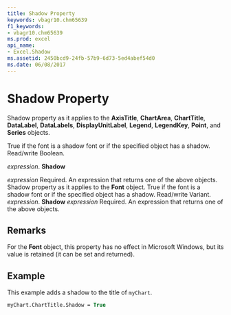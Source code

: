 ```yaml
---
title: Shadow Property
keywords: vbagr10.chm65639
f1_keywords:
- vbagr10.chm65639
ms.prod: excel
api_name:
- Excel.Shadow
ms.assetid: 2450bcd9-24fb-57b9-6d73-5ed4abef54d0
ms.date: 06/08/2017
---
```



# Shadow Property

Shadow property as it applies to the  **AxisTitle**,  **ChartArea**,  **ChartTitle**,  **DataLabel**,  **DataLabels**,  **DisplayUnitLabel**,  **Legend**,  **LegendKey**,  **Point**, and  **Series** objects.

True if the font is a shadow font or if the specified object has a shadow. Read/write Boolean.

 _expression_. **Shadow**

 _expression_ Required. An expression that returns one of the above objects.
Shadow property as it applies to the  **Font** object.
True if the font is a shadow font or if the specified object has a shadow. Read/write Variant.
 _expression_. **Shadow**
 _expression_ Required. An expression that returns one of the above objects.

## Remarks

For the  **Font** object, this property has no effect in Microsoft Windows, but its value is retained (it can be set and returned).


## Example

This example adds a shadow to the title of  `myChart`.


```vb
myChart.ChartTitle.Shadow = True
```


